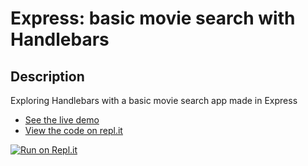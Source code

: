 # Express: basic movie search with Handlebars

## Description
Exploring Handlebars with a basic movie search app made in Express

+ [See the live demo](https://express-movie-search-with-handlebars--rjlevy.repl.co/?target=_blank)
+ [View the code on repl.it](https://repl.it/@rjlevy/Express-basic-movie-search-with-Handlebars)

[![Run on Repl.it](https://repl.it/badge/github/rolandjlevy/Express-basic-movie-search-with-handlebars)](https://repl.it/github/rolandjlevy/Express-basic-movie-search-with-handlebars)
